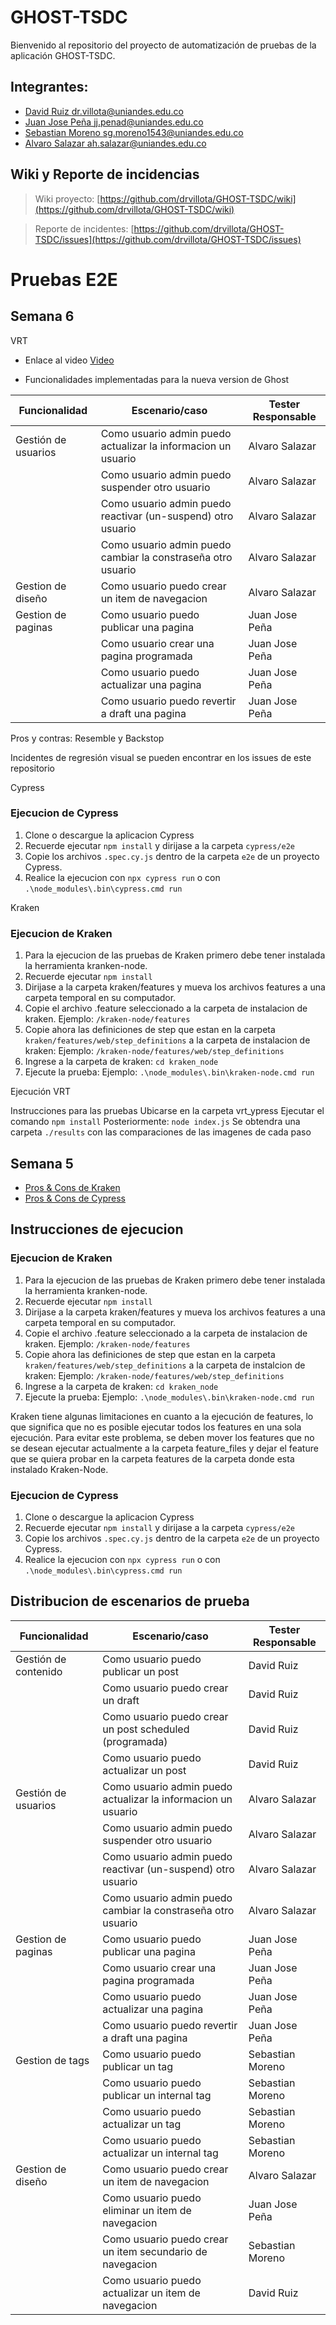 # GHOST-TSDC

Bienvenido al repositorio del proyecto de automatización de pruebas de la aplicación GHOST-TSDC.

## Integrantes:
- [David Ruiz <dr.villota@uniandes.edu.co>](dr.villota@uniandes.edu.co)
- [Juan Jose Peña <jj.penad@uniandes.edu.co>](jj.penad@uniandes.edu.co)
- [Sebastian Moreno <sg.moreno1543@uniandes.edu.co>](sg.moreno1543@uniandes.edu.co)
- [Alvaro Salazar <ah.salazar@uniandes.edu.co>](ah.salazar@uniandes.edu.co)

## Wiki y Reporte de incidencias

> Wiki proyecto: [https://github.com/drvillota/GHOST-TSDC/wiki](https://github.com/drvillota/GHOST-TSDC/wiki) 

> Reporte de incidentes: [https://github.com/drvillota/GHOST-TSDC/issues](https://github.com/drvillota/GHOST-TSDC/issues) 

# Pruebas E2E
## Semana 6
VRT
- Enlace al video
[Video](https://uniandes-my.sharepoint.com/:f:/g/personal/jj_penad_uniandes_edu_co/EsCT8oGy2W5Bts1x9FZ1LR0BFF_0GIME1U-_v5piKDaFtA?e=SY6jOo)



- Funcionalidades implementadas para la nueva version de Ghost

 | Funcionalidad  	|  Escenario/caso 	|  Tester Responsable 	|
|---	|---	|---	|
|  Gestión de usuarios 	|  Como usuario admin puedo actualizar la informacion un usuario 	|    Alvaro Salazar	|
|   	|  Como usuario admin puedo suspender otro usuario 	|  Alvaro Salazar 	|
|   	|   Como usuario admin puedo reactivar (un-suspend) otro usuario	|  Alvaro Salazar 	|
|   	|   Como usuario admin puedo cambiar la constraseña otro usuario	|   Alvaro Salazar	|
|  Gestion de diseño  	|   Como usuario puedo crear un item de navegacion	|  Alvaro Salazar 	|
|  Gestion de paginas 	|   Como usuario puedo publicar una pagina	|  Juan Jose Peña 	|
|   	| Como usuario crear una pagina programada  	|  Juan Jose Peña 	|
|   	|   Como usuario puedo actualizar una pagina	|   Juan Jose Peña	|
|   	|   Como usuario puedo revertir a draft una pagina	|   Juan Jose Peña	|


Pros y contras: Resemble y Backstop

Incidentes de regresión visual se pueden encontrar en los issues de este repositorio

Cypress

### Ejecucion de Cypress
 1. Clone o descargue la aplicacion Cypress
 2. Recuerde ejecutar `npm install` y dirijase a la carpeta `cypress/e2e`
 3. Copie los archivos `.spec.cy.js` dentro de la carpeta `e2e` de un proyecto Cypress.
 4. Realice la ejecucion con `npx cypress run` o con `.\node_modules\.bin\cypress.cmd run`

Kraken

 ### Ejecucion de Kraken
 1. Para la ejecucion de las pruebas de Kraken primero debe tener instalada la herramienta kranken-node.
 2. Recuerde ejecutar `npm install`
 3. Dirijase a la carpeta kraken/features y mueva los archivos features a una carpeta temporal en su computador.
 4. Copie el archivo .feature seleccionado a la carpeta de instalacion de kraken. Ejemplo: `/kraken-node/features`
 5. Copie ahora las definiciones de step que estan en la carpeta `kraken/features/web/step_definitions` a la carpeta de instalacion de kraken: Ejemplo: `/kraken-node/features/web/step_definitions`
 6. Ingrese a la carpeta de kraken: `cd kraken_node`
 7. Ejecute la prueba: Ejemplo: `.\node_modules\.bin\kraken-node.cmd run`

Ejecución VRT

Instrucciones para las pruebas
Ubicarse en la carpeta vrt_ypress
Ejecutar el comando
```npm install```
Posteriormente:
```node index.js```
Se obtendra una carpeta ```./results```  con las comparaciones de las imagenes de cada paso


 ## Semana 5
-  [Pros & Cons de Kraken](https://github.com/alvaro-salazar/-reporte-incidencias-ghost/wiki/Comparativa-Kraken)
-  [Pros & Cons de Cypress](https://github.com/alvaro-salazar/-reporte-incidencias-ghost/wiki/Comparativa-Cypress)
 
 ## Instrucciones de ejecucion
 ### Ejecucion de Kraken
 1. Para la ejecucion de las pruebas de Kraken primero debe tener instalada la herramienta kranken-node.
 2. Recuerde ejecutar `npm install`
 3. Dirijase a la carpeta kraken/features y mueva los archivos features a una carpeta temporal en su computador.
 4. Copie el archivo .feature seleccionado a la carpeta de instalacion de kraken. Ejemplo: `/kraken-node/features`
 5. Copie ahora las definiciones de step que estan en la carpeta `kraken/features/web/step_definitions` a la carpeta de instalcion de kraken: Ejemplo: `/kraken-node/features/web/step_definitions`
 6. Ingrese a la carpeta de kraken: `cd kraken_node`
 7. Ejecute la prueba: Ejemplo: `.\node_modules\.bin\kraken-node.cmd run`
 
 
Kraken tiene algunas limitaciones en cuanto a la ejecución de features, lo que significa que no es posible ejecutar todos los features en una sola ejecución. Para evitar este problema, se deben mover los features que no se desean ejecutar actualmente a la carpeta feature_files y dejar el feature que se quiera probar en la carpeta features de la carpeta donde esta instalado Kraken-Node.
 
 
 ### Ejecucion de Cypress
 1. Clone o descargue la aplicacion Cypress
 2. Recuerde ejecutar `npm install` y dirijase a la carpeta `cypress/e2e`
 3. Copie los archivos `.spec.cy.js` dentro de la carpeta `e2e` de un proyecto Cypress.
 4. Realice la ejecucion con `npx cypress run` o con `.\node_modules\.bin\cypress.cmd run`
 
 
 ## Distribucion de escenarios de prueba
 
 | Funcionalidad  	|  Escenario/caso 	|  Tester Responsable 	|
|---	|---	|---	|
|  Gestión de contenido 	| Como usuario puedo publicar un post  	|  David Ruiz 	|
|   	|   Como usuario puedo crear un draft	|  David Ruiz 	|
|   	|   Como usuario puedo crear un post scheduled (programada)	|  David Ruiz 	|
|   	|   Como usuario puedo actualizar un post	|  David Ruiz 	|
|  Gestión de usuarios 	|  Como usuario admin puedo actualizar la informacion un usuario 	|    Alvaro Salazar	|
|   	|  Como usuario admin puedo suspender otro usuario 	|  Alvaro Salazar 	|
|   	|   Como usuario admin puedo reactivar (un-suspend) otro usuario	|  Alvaro Salazar 	|
|   	|   Como usuario admin puedo cambiar la constraseña otro usuario	|   Alvaro Salazar	|
|  Gestion de paginas 	|   Como usuario puedo publicar una pagina	|  Juan Jose Peña 	|
|   	| Como usuario crear una pagina programada  	|  Juan Jose Peña 	|
|   	|   Como usuario puedo actualizar una pagina	|   Juan Jose Peña	|
|   	|   Como usuario puedo revertir a draft una pagina	|   Juan Jose Peña	|
|  Gestion de tags 	|  Como usuario puedo publicar un tag 	|  Sebastian Moreno 	|
|   	|  Como usuario puedo publicar un internal tag 	|  Sebastian Moreno 	|
|   	|   Como usuario puedo actualizar un tag	|  Sebastian Moreno 	|
|   	|   Como usuario puedo actualizar un internal tag	|  Sebastian Moreno 	|
|  Gestion de diseño  	|   Como usuario puedo crear un item de navegacion	|  Alvaro Salazar 	|
|    	|  Como usuario puedo eliminar un item de navegacion 	|   Juan Jose Peña	|
|    	|   Como usuario puedo crear un item secundario de navegacion	|   Sebastian Moreno 	|
|    	|  Como usuario puedo actualizar un item de navegacion 	|  David Ruiz 	|